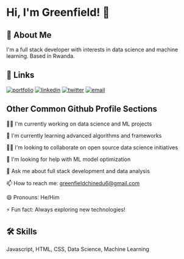 # Hi, I'm Greenfield! 👋

## 🚀 About Me
I'm a full stack developer with interests in data science and machine learning. Based in Rwanda.

## 🔗 Links
[![portfolio](https://img.shields.io/badge/my_portfolio-000?style=for-the-badge&logo=ko-fi&logoColor=white)](https://yourportfolio.com/)
[![linkedin](https://img.shields.io/badge/linkedin-0A66C2?style=for-the-badge&logo=linkedin&logoColor=white)](https://www.linkedin.com/in/greenfield-obasi)
[![twitter](https://img.shields.io/badge/twitter-1DA1F2?style=for-the-badge&logo=twitter&logoColor=white)](https://twitter.com/)
[![email](https://img.shields.io/badge/email-D14836?style=for-the-badge&logo=gmail&logoColor=white)](mailto:greenfieldchinedu6@gmail.com)

## Other Common Github Profile Sections
👩‍💻 I'm currently working on data science and ML projects

🧠 I'm currently learning advanced algorithms and frameworks

👯‍♀️ I'm looking to collaborate on open source data science initiatives

🤔 I'm looking for help with ML model optimization

💬 Ask me about full stack development and data analysis

📫 How to reach me: greenfieldchinedu6@gmail.com

😄 Pronouns: He/Him

⚡️ Fun fact: Always exploring new technologies!

## 🛠 Skills
Javascript, HTML, CSS, Data Science, Machine Learning
